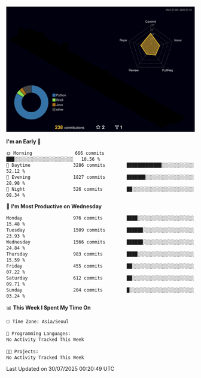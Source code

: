 <!-- ![Header](./github-header-image.png) -->

<!-- <div align="center">
  <img src="https://ziadoua.github.io/m3-Markdown-Badges/badges/FastAPI/fastapi1.svg" />&nbsp
  <img src="https://ziadoua.github.io/m3-Markdown-Badges/badges/Git/git1.svg" />&nbsp
  <img src="https://ziadoua.github.io/m3-Markdown-Badges/badges/Linux/linux2.svg" />&nbsp
  <img src="https://ziadoua.github.io/m3-Markdown-Badges/badges/PostgreSQL/postgresql3.svg" />&nbsp
  <img src="https://ziadoua.github.io/m3-Markdown-Badges/badges/Python/python3.svg" />&nbsp
</div> -->

![](./profile-3d-contrib/profile-night-rainbow.svg)

<!--START_SECTION:waka-->
**I'm an Early 🐤** 

```text
🌞 Morning                666 commits         ███░░░░░░░░░░░░░░░░░░░░░░   10.56 % 
🌆 Daytime                3286 commits        █████████████░░░░░░░░░░░░   52.12 % 
🌃 Evening                1827 commits        ███████░░░░░░░░░░░░░░░░░░   28.98 % 
🌙 Night                  526 commits         ██░░░░░░░░░░░░░░░░░░░░░░░   08.34 % 
```
📅 **I'm Most Productive on Wednesday** 

```text
Monday                   976 commits         ████░░░░░░░░░░░░░░░░░░░░░   15.48 % 
Tuesday                  1509 commits        ██████░░░░░░░░░░░░░░░░░░░   23.93 % 
Wednesday                1566 commits        ██████░░░░░░░░░░░░░░░░░░░   24.84 % 
Thursday                 983 commits         ████░░░░░░░░░░░░░░░░░░░░░   15.59 % 
Friday                   455 commits         ██░░░░░░░░░░░░░░░░░░░░░░░   07.22 % 
Saturday                 612 commits         ██░░░░░░░░░░░░░░░░░░░░░░░   09.71 % 
Sunday                   204 commits         █░░░░░░░░░░░░░░░░░░░░░░░░   03.24 % 
```


📊 **This Week I Spent My Time On** 

```text
🕑︎ Time Zone: Asia/Seoul

💬 Programming Languages: 
No Activity Tracked This Week

🐱‍💻 Projects: 
No Activity Tracked This Week
```


 Last Updated on 30/07/2025 00:20:49 UTC
<!--END_SECTION:waka-->




